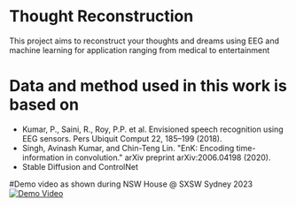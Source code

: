 # Thought Reconstruction
This project aims to reconstruct your thoughts and dreams using EEG and machine learning for application ranging from medical to entertainment


# Data and method used in this work is based on
* Kumar, P., Saini, R., Roy, P.P. et al. Envisioned speech recognition using EEG sensors. Pers Ubiquit Comput 22, 185–199 (2018).
* Singh, Avinash Kumar, and Chin-Teng Lin. "EnK: Encoding time-information in convolution." arXiv preprint arXiv:2006.04198 (2020).
* Stable Diffusion and ControlNet

#Demo video as shown during NSW House @ SXSW Sydney 2023
[![Demo Video](https://img.youtube.com/vi/djmMWSQPfJc/maxresdefault.jpg)](https://www.youtube.com/watch?v=djmMWSQPfJc "Real-time Thoughts Reconstruction Live using Brain Signals")
